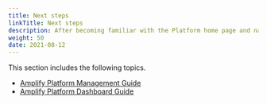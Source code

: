 ```yaml
---
title: Next steps
linkTitle: Next steps
description: After becoming familiar with the Platform home page and navigation, proceed to the Platform Management and Dashboard guides.
weight: 50
date: 2021-08-12
---
```


This section includes the following topics.

* [Amplify Platform Management Guide](/docs/management_guide/)
* [Amplify Platform Dashboard Guide](/docs/dashboard_guide/)
